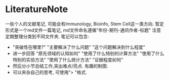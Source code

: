# LiteratureNote
一些个人的文献笔记, 可能会有Immunology, Bioinfo, Stem Cell这一类方向.
暂定形式是一个md文件一篇笔记, md文件命名遵循"年份-期刊-通讯作者-标题"
注意定期整理分类到不同文件夹.
笔记可以包含: 
- "突破性在哪里?" "主要解决了什么问题" "这个问题解决到什么程度" 
- 进一步回答 "原先领域的认知如何" "使用了什么特别的计算方法" "使用了什么特别的实验方法" "使用了什么统计方法" "证据程度如何"
- 然后分小节总结工作,突出难点/亮点. 有趣的制图.
- 可以夹杂自己的思考, 可使用"> "格式.
